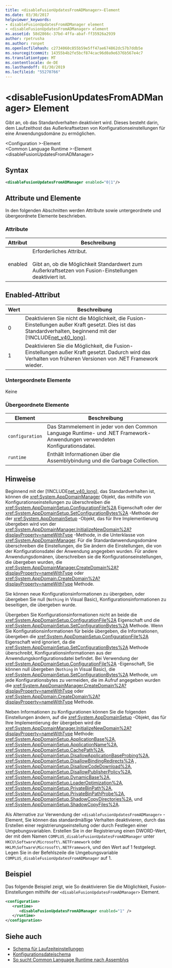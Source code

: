 ```yaml
---
title: <disableFusionUpdatesFromADManager>-Element
ms.date: 03/30/2017
helpviewer_keywords:
- disableFusionUpdatesFromADManager element
- <disableFusionUpdatesFromADManager> element
ms.assetid: 58d2866c-37bd-4ffa-abaf-ff35926a2939
author: rpetrusha
ms.author: ronpet
ms.openlocfilehash: c2734060c855b59e5ff47ae674862dc57b7ddb5e
ms.sourcegitcommit: 14355b4b2fe5bcf874cac96d0a9e6376b567e4c7
ms.translationtype: MT
ms.contentlocale: de-DE
ms.lasthandoff: 01/30/2019
ms.locfileid: "55270766"
---
```

# <a name="disablefusionupdatesfromadmanager-element"></a>\<disableFusionUpdatesFromADManager> Element
Gibt an, ob das Standardverhalten deaktiviert wird. Dieses besteht darin, dem Laufzeithost das Außerkraftsetzen von Konfigurationseinstellungen für eine Anwendungsdomäne zu ermöglichen.  
  
 \<Configuration >-Element  
\<Common Language Runtime >-Element  
\<disableFusionUpdatesFromADManager>  
  
## <a name="syntax"></a>Syntax  
  
```xml  
<disableFusionUpdatesFromADManager enabled="0|1"/>  
```  
  
## <a name="attributes-and-elements"></a>Attribute und Elemente  
 In den folgenden Abschnitten werden Attribute sowie untergeordnete und übergeordnete Elemente beschrieben.  
  
### <a name="attributes"></a>Attribute  
  
|Attribut|Beschreibung|  
|---------------|-----------------|  
|enabled|Erforderliches Attribut.<br /><br /> Gibt an, ob die Möglichkeit Standardwert zum Außerkraftsetzen von Fusion-Einstellungen deaktiviert ist.|  
  
## <a name="enabled-attribute"></a>Enabled-Attribut  
  
|Wert|Beschreibung|  
|-----------|-----------------|  
|0|Deaktivieren Sie nicht die Möglichkeit, die Fusion-Einstellungen außer Kraft gesetzt. Dies ist das Standardverhalten, beginnend mit der [!INCLUDE[net_v40_long](../../../../../includes/net-v40-long-md.md)].|  
|1|Deaktivieren Sie die Möglichkeit, die Fusion-Einstellungen außer Kraft gesetzt. Dadurch wird das Verhalten von früheren Versionen von .NET Framework wieder.|  
  
### <a name="child-elements"></a>Untergeordnete Elemente  
 Keine  
  
### <a name="parent-elements"></a>Übergeordnete Elemente  
  
|Element|Beschreibung|  
|-------------|-----------------|  
|`configuration`|Das Stammelement in jeder von den Common Language Runtime- und .NET Framework-Anwendungen verwendeten Konfigurationsdatei.|  
|`runtime`|Enthält Informationen über die Assemblybindung und die Garbage Collection.|  
  
## <a name="remarks"></a>Hinweise  
 Beginnend mit der [!INCLUDE[net_v40_long](../../../../../includes/net-v40-long-md.md)], das Standardverhalten ist, können die <xref:System.AppDomainManager> Objekt, das mithilfe von Konfigurationseinstellungen zu überschreiben die <xref:System.AppDomainSetup.ConfigurationFile%2A> Eigenschaft oder der <xref:System.AppDomainSetup.SetConfigurationBytes%2A> -Methode der der <xref:System.AppDomainSetup> -Objekt, das für Ihre Implementierung übergeben wird von der <xref:System.AppDomainManager.InitializeNewDomain%2A?displayProperty=nameWithType> -Methode, in die Unterklasse von <xref:System.AppDomainManager>. Für die Standardanwendungsdomäne überschreiben die Einstellungen, die Sie ändern die Einstellungen, die von der Konfigurationsdatei der Anwendung angegeben wurden. Für andere Anwendungsdomänen, überschreiben sie die Konfigurationseinstellungen, die übergeben wurden, die <xref:System.AppDomainManager.CreateDomain%2A?displayProperty=nameWithType> oder <xref:System.AppDomain.CreateDomain%2A?displayProperty=nameWithType> Methode.  
  
 Sie können neue Konfigurationsinformationen zu übergeben, oder übergeben Sie null (`Nothing` in Visual Basic), Konfigurationsinformationen zu beseitigen, die übergeben wurde.  
  
 Übergeben Sie Konfigurationsinformationen nicht an beide die <xref:System.AppDomainSetup.ConfigurationFile%2A> Eigenschaft und die <xref:System.AppDomainSetup.SetConfigurationBytes%2A> Methode. Wenn Sie Konfigurationsinformationen für beide übergeben, die Informationen, übergeben die <xref:System.AppDomainSetup.ConfigurationFile%2A> Eigenschaft wird ignoriert, da die <xref:System.AppDomainSetup.SetConfigurationBytes%2A> Methode überschreibt, Konfigurationsinformationen aus der Anwendungskonfigurationsdatei befindet. Bei Verwendung der <xref:System.AppDomainSetup.ConfigurationFile%2A> -Eigenschaft, Sie können null übergeben (`Nothing` in Visual Basic), die <xref:System.AppDomainSetup.SetConfigurationBytes%2A> Methode, um jede Konfigurationsbytes zu vermeiden, die im Aufruf angegeben wurden die <xref:System.AppDomainManager.CreateDomain%2A?displayProperty=nameWithType> oder <xref:System.AppDomain.CreateDomain%2A?displayProperty=nameWithType> Methode.  
  
 Neben Informationen zu Konfigurationen können Sie die folgenden Einstellungen ändern, auf die <xref:System.AppDomainSetup> -Objekt, das für Ihre Implementierung der übergeben wird die <xref:System.AppDomainManager.InitializeNewDomain%2A?displayProperty=nameWithType> Methode: <xref:System.AppDomainSetup.ApplicationBase%2A>, <xref:System.AppDomainSetup.ApplicationName%2A>, <xref:System.AppDomainSetup.CachePath%2A>, <xref:System.AppDomainSetup.DisallowApplicationBaseProbing%2A>, <xref:System.AppDomainSetup.DisallowBindingRedirects%2A> , <xref:System.AppDomainSetup.DisallowCodeDownload%2A>, <xref:System.AppDomainSetup.DisallowPublisherPolicy%2A>, <xref:System.AppDomainSetup.DynamicBase%2A>, <xref:System.AppDomainSetup.LoaderOptimization%2A>, <xref:System.AppDomainSetup.PrivateBinPath%2A>, <xref:System.AppDomainSetup.PrivateBinPathProbe%2A>, <xref:System.AppDomainSetup.ShadowCopyDirectories%2A>, und <xref:System.AppDomainSetup.ShadowCopyFiles%2A>.  
  
 Als Alternative zur Verwendung der `<disableFusionUpdatesFromADManager>` -Element, Sie können das standardmäßige Verhalten deaktivieren, durch das Erstellen einer registrierungseinstellung oder durch Festlegen einer Umgebungsvariablen. Erstellen Sie in der Registrierung einen DWORD-Wert, der mit dem Namen `COMPLUS_disableFusionUpdatesFromADManager` unter `HKCU\Software\Microsoft\.NETFramework` oder `HKLM\Software\Microsoft\.NETFramework`, und den Wert auf 1 festgelegt. Legen Sie in der Befehlszeile die Umgebungsvariable `COMPLUS_disableFusionUpdatesFromADManager` auf 1.  
  
## <a name="example"></a>Beispiel  
 Das folgende Beispiel zeigt, wie So deaktivieren Sie die Möglichkeit, Fusion-Einstellungen mithilfe der `<disableFusionUpdatesFromADManager>` Element.  
  
```xml  
<configuration>  
   <runtime>  
      <disableFusionUpdatesFromADManager enabled="1" />  
   </runtime>  
</configuration>  
```  
  
## <a name="see-also"></a>Siehe auch
- [Schema für Laufzeiteinstellungen](../../../../../docs/framework/configure-apps/file-schema/runtime/index.md)
- [Konfigurationsdateischema](../../../../../docs/framework/configure-apps/file-schema/index.md)
- [So sucht Common Language Runtime nach Assemblys](../../../../../docs/framework/deployment/how-the-runtime-locates-assemblies.md)
